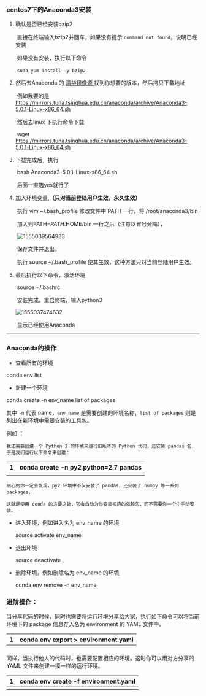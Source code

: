 ### centos7下的Anaconda3安装

1. 确认是否已经安装bzip2

   ​	直接在终端输入bzip2并回车，如果没有提示 `command not found`，说明已经安装

   ​	如果没有安装，执行以下命令

   ​	`sudo yum install -y bzip2`

2. 然后去Anaconda 的 [清华镜像源 ](https://mirrors.tuna.tsinghua.edu.cn/anaconda/archive/)找到你想要的版本，然后拷贝下载地址

   ​	例如我要的是 <https://mirrors.tuna.tsinghua.edu.cn/anaconda/archive/Anaconda3-5.0.1-Linux-x86_64.sh>

   ​	然后去linux 下执行命令下载

   ​	wget https://mirrors.tuna.tsinghua.edu.cn/anaconda/archive/Anaconda3-5.0.1-Linux-x86_64.sh

3. 下载完成后，执行

   ​	bash Anaconda3-5.0.1-Linux-x86_64.sh

   ​	后面一直选yes就行了

4. 加入环境变量,**（只对当前登陆用户生效，永久生效）**

   ​	执行 vim ~/.bash_profile 修改文件中 PATH 一行，将 /root/anaconda3/bin 

   ​	加入到PATH=$PATH:$HOME/bin 一行之后（注意以冒号分隔），

   ​	![1555039564933](C:\Users\Administrator\AppData\Roaming\Typora\typora-user-images\1555039564933.png)

   ​	保存文件并退出，

   ​	执行 source ~/.bash_profile 使其生效，这种方法只对当前登陆用户生效。

5. 最后执行以下命令，激活环境

   ​	source ~/.bashrc

   ​	安装完成，重启终端，输入python3

   ![1555037474632](C:\Users\Administrator\AppData\Roaming\Typora\typora-user-images\1555037474632.png)

   ​	显示已经使用Anaconda

------

### Anaconda的操作

-  查看所有的环境

  conda env list

-  新建一个环境

  conda create -n env_name  list of packages

  其中 `-n` 代表 name，`env_name` 是需要创建的环境名称，`list of packages` 则是列出在新环境中需要安装的工具包。

    

  例如 ： 

    我还需要创建一个 Python 2 的环境来运行旧版本的 Python 代码，还安装 pandas 包，于是我们运行以下命令来创建：

  

  | 1    | conda create -n py2 python=2.7 pandas |
  | ---- | ------------------------------------- |
  |      |                                       |

    细心的你一定会发现，py2 环境中不仅安装了 pandas，还安装了 numpy 等一系列 packages，

    这就是使用 conda 的方便之处，它会自动为你安装相应的依赖包，而不需要你一个个手动安装。

- 进入环境，例如进入名为 env_name 的环境

  source activate env_name

- 退出环境

  source deactivate

- 删除环境，例如删除名为 env_name 的环境

  conda env remove -n env_name

### 进阶操作：

当分享代码的时候，同时也需要将运行环境分享给大家，执行如下命令可以将当前环境下的 package 信息存入名为 environment 的 YAML 文件中。

| 1    | conda env export > environment.yaml |
| ---- | ----------------------------------- |
|      |                                     |

同样，当执行他人的代码时，也需要配置相应的环境。这时你可以用对方分享的 YAML 文件来创建一摸一样的运行环境。



| 1    | conda env create -f environment.yaml |
| ---- | ------------------------------------ |
|      |                                      |

